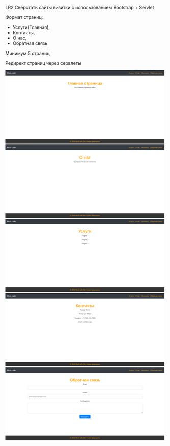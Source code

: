 LR2 
Сверстать сайты визитки с использованием Bootstrap + Servlet 

Формат страниц:

- Услуги(Главная),
- Контакты,
- О нас,
- Обратная связь.

Минимум 5 страниц

Редирект страниц  через сервлеты

<img src="main.png" width="500" height="230">
<img src="about.png" width="500" height="230">
<img src="services.png" width="500" height="230">
<img src="contact.png" width="500" height="230">
<img src="feedback.png" width="500" height="230">
